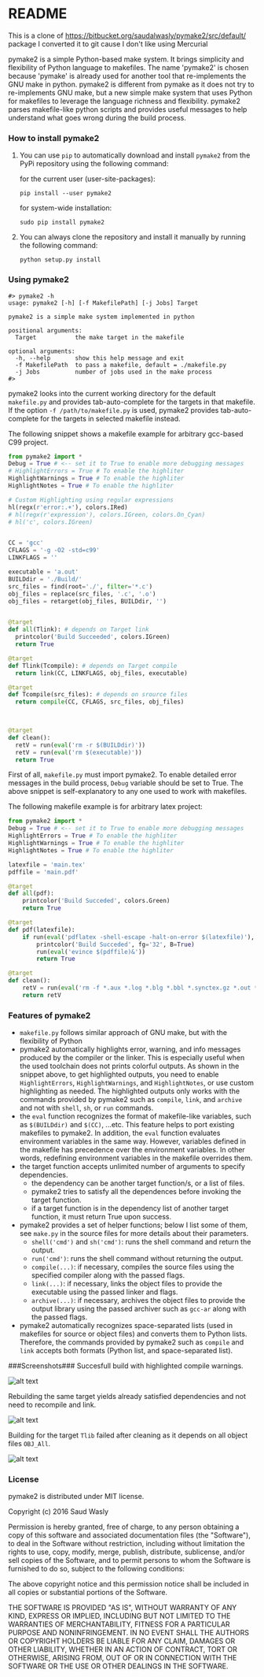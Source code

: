 # README #
This is a clone of https://bitbucket.org/saudalwasly/pymake2/src/default/ package
I converted it to git cause I don't like using Mercurial


pymake2 is a simple Python-based make system. It brings simplicity and flexibility of Python language to makefiles. The name 'pymake2' is chosen because 'pymake' is already used for another tool that re-implements the GNU make in python. pymake2 is different from pymake as it does not try to re-implements GNU make, but a new simple make system that uses Python for makefiles to leverage the language richness and flexibility. pymake2 parses makefile-like python scripts and provides useful messages to help understand what goes wrong during the build process.


### How to install pymake2 ###

1. You can use `pip` to automatically download and install `pymake2` from the PyPi repository using the following command:

    for the current user (user-site-packages):

    ```
    pip install --user pymake2
    ```

    for system-wide installation:

    ```
    sudo pip install pymake2
    ``` 

2. You can always clone the repository and install it manually by running the following command:

    ```
    python setup.py install
    ```


### Using pymake2 ###
```
#> pymake2 -h
usage: pymake2 [-h] [-f MakefilePath] [-j Jobs] Target

pymake2 is a simple make system implemented in python

positional arguments:
  Target           the make target in the makefile

optional arguments:
  -h, --help       show this help message and exit
  -f MakefilePath  to pass a makefile, default = ./makefile.py
  -j Jobs          number of jobs used in the make process
#> 

```
pymake2 looks into the current working directory for the default `makefile.py` and provides tab-auto-complete for the targets in that makefile. If the option `-f /path/to/makefile.py` is used, pymake2 provides tab-auto-complete for the targets in selected makefile instead.

The following snippet shows a makefile example for arbitrary gcc-based C99 project. 

```python
from pymake2 import *
Debug = True # <-- set it to True to enable more debugging messages 
# HighlightErrors = True # To enable the highliter
HighlightWarnings = True # To enable the highliter
HighlightNotes = True # To enable the highliter

# Custom Highlighting using regular expressions
hl(regx(r'error:.+'), colors.IRed)
# hl(regx(r'expression'), colors.IGreen, colors.On_Cyan)
# hl('c', colors.IGreen)


CC = 'gcc'
CFLAGS = '-g -O2 -std=c99'
LINKFLAGS = ''

executable = 'a.out'
BUILDdir = './Build/'
src_files = find(root='./', filter='*.c')
obj_files = replace(src_files, '.c', '.o')
obj_files = retarget(obj_files, BUILDdir, '')


@target
def all(Tlink): # depends on Target link
  printcolor('Build Succeeded', colors.IGreen)
  return True

@target
def Tlink(Tcompile): # depends on Target compile
  return link(CC, LINKFLAGS, obj_files, executable)

@target
def Tcompile(src_files): # depends on srource files
  return compile(CC, CFLAGS, src_files, obj_files)
    


@target
def clean():
  retV = run(eval('rm -r $(BUILDdir)'))
  retV = run(eval('rm $(executable)'))
  return True

```
First of all, `makefile.py` must import pymake2. To enable detailed error messages in the build process, `Debug` variable should be set to True. The above snippet is self-explanatory to any one used to work with makefiles. 

The following makefile example is for arbitrary latex project:
```python
from pymake2 import *
Debug = True # <-- set it to True to enable more debugging messages 
HighlightErrors = True # To enable the highliter
HighlightWarnings = True # To enable the highliter
HighlightNotes = True # To enable the highliter

latexfile = 'main.tex'
pdffile = 'main.pdf'

@target
def all(pdf):
    printcolor('Build Succeded', colors.Green)
    return True

@target
def pdf(latexfile):
    if run(eval('pdflatex -shell-escape -halt-on-error $(latexfile)'), True, True):
        printcolor('Build Succeded', fg='32', B=True)
        run(eval('evince $(pdffile)&'))
        return True

@target
def clean():
    retV = run(eval('rm -f *.aux *.log *.blg *.bbl *.synctex.gz *.out *.cut $(pdffile) *.vtc'), True)
    return retV

```


### Features of pymake2 ###
- `makefile.py` follows similar approach of GNU make, but with the flexibility of Python
- pymake2 automatically highlights error, warning, and info messages produced by the compiler or the linker. This is especially useful when the used toolchain does not prints colorful outputs. As shown in the snippet above, to get highlighted outputs, you need to enable `HighlightErrors`, `HighlightWarnings`, and `HighlightNotes`, or use custom highlighting as needed. The highlighted outputs only works with the commands provided by pymake2 such as `compile`, `link`, and `archive` and not with `shell`, `sh`, or `run` commands.
- the `eval` function recognizes the format of makefile-like variables, such as `$(BUILDdir)` and `$(CC)`, ...etc. This feature helps to port existing makefiles to pymake2. In addition, the `eval` function evaluates environment variables in the same way. However, variables defined in the makefile has precedence over the environment variables. In other words, redefining environment variables in the makefile overrides them.
- the target function accepts unlimited number of arguments to specify dependencies.
    - the dependency can be another target function/s, or a list of files.
    - pymake2 tries to satisfy all the dependences before invoking the target function.
    - if a target function is in the dependency list of another target function, it must return True upon success.
- pymake2 provides a set of helper functions; below I list some of them, see `make.py` in the source files for more details about their parameters.
    - `shell('cmd')` and `sh('cmd')`: runs the shell command and return the output.
    - `run('cmd')`: runs the shell command without returning the output.
    - `compile(...)`: if necessary, compiles the source files using the specified compiler along with the passed flags.
    - `link(...)`: if necessary, links the object files to provide the executable using the passed linker and flags.
    - `archive(...)`: if necessary, archives the object files to provide the output library using the passed archiver such as `gcc-ar` along with the passed flags.
- pymake2 automatically recognizes space-separated lists (used in makefiles for source or object files) and converts them to Python lists. Therefore, the commands provided by pymake2 such as `compile` and `link` accepts both formats (Python list, and space-separated list).

###Screenshots###
Succesfull build with highlighted compile warnings.

![alt text](https://bytebucket.org/saudalwasly/pymake2/raw/eb224dac994da5fb0d660edf19ac2792e46544e9/screenshots/screenshot_1.png "screenshot example of a successful build")


Rebuilding the same target yields already satisfied dependencies and not need to recompile and link.

![alt text](https://bytebucket.org/saudalwasly/pymake2/raw/eb224dac994da5fb0d660edf19ac2792e46544e9/screenshots/screenshot_2.png "screenshot example of a successful build")



Building for the target `Tlib` failed after cleaning as it depends on all object files `OBJ_All`.

![alt text](https://bytebucket.org/saudalwasly/pymake2/raw/eb224dac994da5fb0d660edf19ac2792e46544e9/screenshots/screenshot_3.png "screenshot example of a failed on dependency")


### License ###
pymake2 is distributed under MIT license.

Copyright (c) 2016 Saud Wasly

Permission is hereby granted, free of charge, to any person obtaining a copy of this software and associated documentation files (the "Software"), to deal in the Software without restriction, including without limitation the rights to use, copy, modify, merge, publish, distribute, sublicense, and/or sell copies of the Software, and to permit persons to whom the Software is furnished to do so, subject to the following conditions:

The above copyright notice and this permission notice shall be included in all copies or substantial portions of the Software.

THE SOFTWARE IS PROVIDED "AS IS", WITHOUT WARRANTY OF ANY KIND, EXPRESS OR IMPLIED, INCLUDING BUT NOT LIMITED TO THE WARRANTIES OF MERCHANTABILITY, FITNESS FOR A PARTICULAR PURPOSE AND NONINFRINGEMENT. IN NO EVENT SHALL THE AUTHORS OR COPYRIGHT HOLDERS BE LIABLE FOR ANY CLAIM, DAMAGES OR OTHER LIABILITY, WHETHER IN AN ACTION OF CONTRACT, TORT OR OTHERWISE, ARISING FROM, OUT OF OR IN CONNECTION WITH THE SOFTWARE OR THE USE OR OTHER DEALINGS IN THE SOFTWARE.
